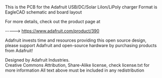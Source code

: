 This is the PCB for the Adafruit USB/DC/Solar LiIon/LiPoly charger
Format is EagleCAD schematic and board layout

For more details, check out the product page at

-----> https://www.adafruit.com/product/390

Adafruit invests time and resources providing this open source design, 
please support Adafruit and open-source hardware by purchasing 
products from Adafruit!

Designed by Adafruit Industries.  
Creative Commons Attribution, Share-Alike license, check license.txt for more information
All text above must be included in any redistribution